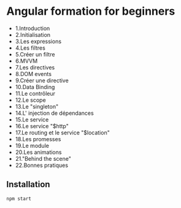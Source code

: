 # Angular formation for beginners 

- 1.Introduction
- 2.Initialisation
- 3.Les expressions
- 4.Les filtres
- 5.Créer un filtre
- 6.MVVM
- 7.Les directives
- 8.DOM events
- 9.Créer une directive
- 10.Data Binding
- 11.Le contrôleur
- 12.Le scope
- 13.Le "singleton"
- 14.L' injection de dépendances
- 15.Le service
- 16.Le service "$http"
- 17.Le routing et le service "$location"
- 18.Les promesses
- 19.Le module
- 20.Les animations
- 21."Behind the scene"
- 22.Bonnes pratiques

## Installation

	npm start

